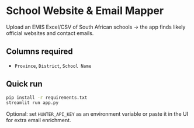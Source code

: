 
# School Website & Email Mapper

Upload an EMIS Excel/CSV of South African schools → the app finds likely official websites and contact emails.

## Columns required
* `Province`, `District`, `School Name`

## Quick run
```bash
pip install -r requirements.txt
streamlit run app.py
```

Optional: set `HUNTER_API_KEY` as an environment variable or paste it in the UI for extra email enrichment.
